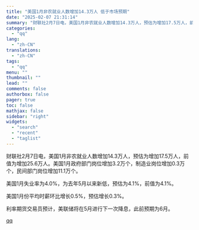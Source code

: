 ```yaml
---
title: "美国1月非农就业人数增加14.3万人 低于市场预期"
date: "2025-02-07 21:31:14"
summary: "财联社2月7日电，美国1月非农就业人数增加14.3万人，预估为增加17.5万人，前值为增加25.6万..."
categories:
  - "qq"
lang:
  - "zh-CN"
translations:
  - "zh-CN"
tags:
  - "qq"
menu: ""
thumbnail: ""
lead: ""
comments: false
authorbox: false
pager: true
toc: false
mathjax: false
sidebar: "right"
widgets:
  - "search"
  - "recent"
  - "taglist"
---
```


财联社2月7日电，美国1月非农就业人数增加14.3万人，预估为增加17.5万人，前值为增加25.6万人。美国1月政府部门岗位增加3.2万个，制造业岗位增加0.3万个，民间部门岗位增加11.1万个。

美国1月失业率为4.0%，为去年5月以来新低，预估为4.1%，前值为4.1%。

美国1月份平均时薪环比增长0.5%，预估增长0.3%。

利率期货交易员预计，美联储将在5月进行下一次降息，此前预期为6月。

[qq](https://new.qq.com/rain/a/20250207A08WW300)

